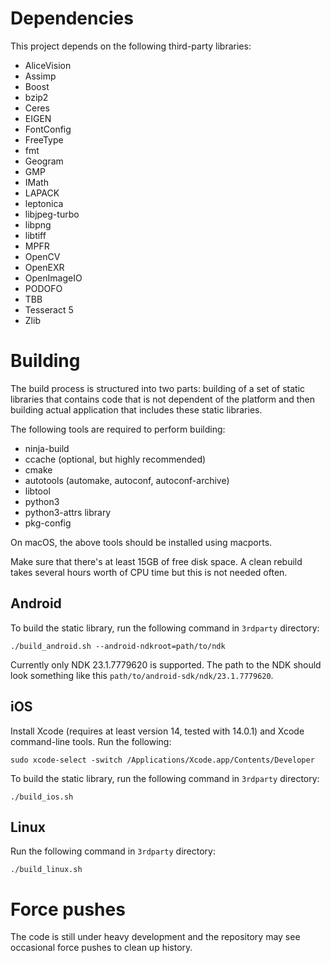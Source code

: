 
Dependencies
============

This project depends on the following third-party libraries:

 - AliceVision
 - Assimp
 - Boost
 - bzip2
 - Ceres
 - EIGEN
 - FontConfig
 - FreeType
 - fmt
 - Geogram
 - GMP
 - IMath
 - LAPACK
 - leptonica
 - libjpeg-turbo
 - libpng
 - libtiff
 - MPFR
 - OpenCV
 - OpenEXR
 - OpenImageIO
 - PODOFO
 - TBB
 - Tesseract 5
 - Zlib

Building
========

The build process is structured into two parts: building of a set of static libraries that contains
code that is not dependent of the platform and then building actual application that includes
these static libraries.

The following tools are required to perform building:

 - ninja-build
 - ccache (optional, but highly recommended)
 - cmake
 - autotools (automake, autoconf, autoconf-archive)
 - libtool
 - python3
 - python3-attrs library
 - pkg-config

On macOS, the above tools should be installed using macports.

Make sure that there's at least 15GB of free disk space. A clean rebuild takes several hours worth
of CPU time but this is not needed often.

Android
-------

To build the static library, run the following command in `3rdparty` directory:

```
./build_android.sh --android-ndkroot=path/to/ndk
```

Currently only NDK 23.1.7779620 is supported. The path to the NDK should look something like this
`path/to/android-sdk/ndk/23.1.7779620`.

iOS
---

Install Xcode (requires at least version 14, tested with 14.0.1) and Xcode command-line tools.
Run the following:

```
sudo xcode-select -switch /Applications/Xcode.app/Contents/Developer
```


To build the static library, run the following command in `3rdparty` directory:

```
./build_ios.sh
```

Linux
-----

Run the following command in `3rdparty` directory:

```
./build_linux.sh
```

Force pushes
============

The code is still under heavy development and the repository may see occasional force pushes to
clean up history.

